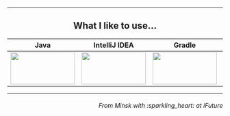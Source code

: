 


___
<h2 align="center">What I like to use...</h3>

| Java | IntelliJ IDEA | Gradle | Maven | Junit5 | Selenide | Cucumber |
|:------:|:----:|:----:|:------:|:------:|:------:|:------:|
| <img src="https://github.com/Vasili888-QA/Vasili888-QA/blob/master/images/java.png" width="150" height="75"> | <img src="https://github.com/Vasili888-QA/Vasili888-QA/blob/master/images/intelliJ-IDEA.jpg" width="150" height="75"> | <img src="https://github.com/Vasili888-QA/Vasili888-QA/blob/master/images/Gradle.png" width="150" height="75"> ||| <img src="https://github.com/Vasili888-QA/Vasili888-QA/blob/master/images/cucumber.jpg" width="150" height="50"> |

---


<h6 align="right">From Minsk with :sparkling_heart:  at iFuture</h6>
